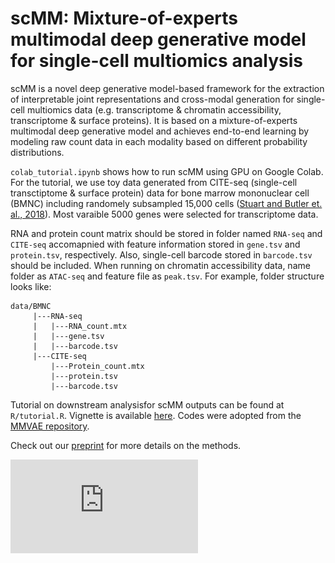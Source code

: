 # scMM: Mixture-of-experts multimodal deep generative model for single-cell multiomics analysis

scMM is a novel deep generative model-based framework for the extraction of interpretable joint representations and cross-modal generation for single-cell multiomics data (e.g. transcriptome & chromatin accessibility, transcriptome & surface proteins). It is based on a mixture-of-experts multimodal deep generative model and achieves end-to-end learning by modeling raw count data in each modality based on different probability distributions.

`colab_tutorial.ipynb` shows how to run scMM using GPU on Google Colab.
For the tutorial, we use toy data generated from CITE-seq (single-cell transctiptome & surface protein) data for bone marrow mononuclear cell (BMNC) including randomely subsampled 15,000 cells ([Stuart and Butler et. al., 2018](https://www.cell.com/cell/fulltext/S0092-8674(19)30559-8#%20)). Most varaible 5000 genes were selected for transcriptome data.

RNA and protein count matrix should be stored in folder named `RNA-seq` and `CITE-seq` accomapnied with feature information stored in `gene.tsv` and `protein.tsv`, respectively. Also, single-cell barcode stored in `barcode.tsv` should be included. When running on chromatin accessibility data, name folder as `ATAC-seq` and feature file as `peak.tsv`. For example, folder structure looks like:
```
data/BMNC
     |---RNA-seq
     |   |---RNA_count.mtx
     |   |---gene.tsv
     |   |---barcode.tsv
     |---CITE-seq
         |---Protein_count.mtx
         |---protein.tsv
         |---barcode.tsv
```

Tutorial on downstream analysisfor scMM outputs can be found at `R/tutorial.R`. 
Vignette is available [here](http://htmlpreview.github.io/?https://github.com/kodaim1115/test/blob/master/tutorial.html).
Codes were adopted from the [MMVAE repository](https://github.com/iffsid/mmvae). 

Check out our [preprint](https://www.biorxiv.org/content/10.1101/2021.02.18.431907v1.full) for more details on the methods. 

![figure](https://github.com/kodaim1115/scMM/blob/master/fig1.pdf)
